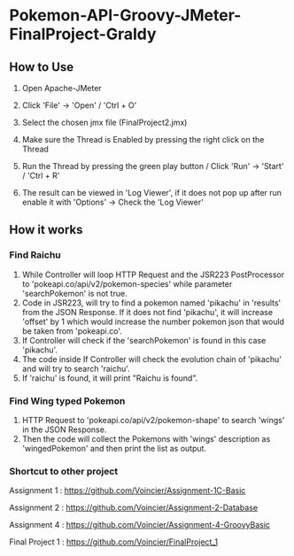# Pokemon-API-Groovy-JMeter-FinalProject-Graldy

## How to Use

1. Open Apache-JMeter

2. Click 'File' -> 'Open' / 'Ctrl + O'

3. Select the chosen jmx file (FinalProject2.jmx)

4. Make sure the Thread is Enabled by pressing the right click on the Thread

5. Run the Thread by pressing the green play button / Click 'Run' -> 'Start' / 'Ctrl + R'

6. The result can be viewed in 'Log Viewer', if it does not pop up after run enable it with 'Options' -> Check the 'Log Viewer'

## How it works

### Find Raichu

1. While Controller will loop HTTP Request and the JSR223 PostProcessor to 'pokeapi.co/api/v2/pokemon-species' while parameter 'searchPokemon' is not true.
2. Code in JSR223, will try to find a pokemon named 'pikachu' in 'results' from the JSON Response. If it does not find 'pikachu', it will increase 'offset' by 1 which would increase the number pokemon json that would be taken from 'pokeapi.co'.
3. If Controller will check if the 'searchPokemon' is found in this case 'pikachu'.
4. The code inside If Controller will check the evolution chain of 'pikachu' and will try to search 'raichu'.
5. If 'raichu' is found, it will print "Raichu is found".

### Find Wing typed Pokemon

1. HTTP Request to 'pokeapi.co/api/v2/pokemon-shape' to search 'wings' in the JSON Response.
2. Then the code will collect the Pokemons with 'wings' description as 'wingedPokemon' and then print the list as output.

### Shortcut to other project

Assignment 1 : https://github.com/Voincier/Assignment-1C-Basic

Assignment 2 : https://github.com/Voincier/Assignment-2-Database

Assignment 4 : https://github.com/Voincier/Assignment-4-GroovyBasic

Final Project 1 : https://github.com/Voincier/FinalProject_1
